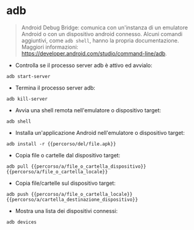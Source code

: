 # adb

> Android Debug Bridge: comunica con un'instanza di un emulatore Android o con un dispositivo android connesso.
> Alcuni comandi aggiuntivi, come `adb shell`, hanno la propria documentazione.
> Maggiori informazioni: <https://developer.android.com/studio/command-line/adb>.

- Controlla se il processo server adb è attivo ed avvialo:

`adb start-server`

- Termina il processo server adb:

`adb kill-server`

- Avvia una shell remota nell'emulatore o dispositivo target:

`adb shell`

- Installa un'applicazione Android nell'emulatore o dispositivo target:

`adb install -r {{percorso/del/file.apk}}`

- Copia file o cartelle dal dispositivo target:

`adb pull {{percorso/a/file_o_cartella_dispositivo}} {{percorso/a/file_o_cartella_locale}}`

- Copia file/cartelle sul dispositivo target:

`adb push {{percorso/a/file_o_cartella_locale}} {{percorso/a/cartella_destinazione_dispositivo}}`

- Mostra una lista dei dispositivi connessi:

`adb devices`
